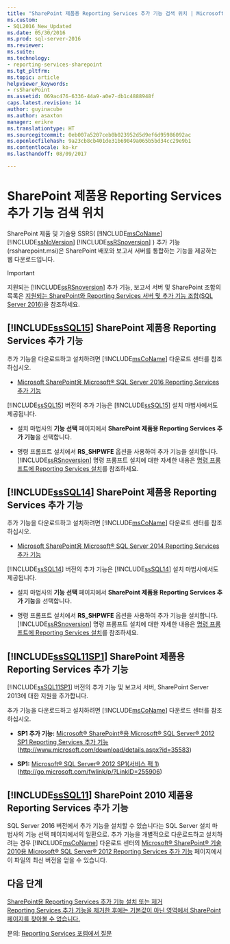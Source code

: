```yaml
---
title: "SharePoint 제품용 Reporting Services 추가 기능 검색 위치 | Microsoft Docs"
ms.custom:
- SQL2016_New_Updated
ms.date: 05/30/2016
ms.prod: sql-server-2016
ms.reviewer: 
ms.suite: 
ms.technology:
- reporting-services-sharepoint
ms.tgt_pltfrm: 
ms.topic: article
helpviewer_keywords:
- rsSharePoint
ms.assetid: 069ac476-6336-44a9-a0e7-db1c4888948f
caps.latest.revision: 14
author: guyinacube
ms.author: asaxton
manager: erikre
ms.translationtype: HT
ms.sourcegitcommit: 0eb007a5207ceb0b023952d5d9ef6d95986092ac
ms.openlocfilehash: 9a23cb8cb401de31b69049a065b5bd34cc29e9b1
ms.contentlocale: ko-kr
ms.lasthandoff: 08/09/2017

---
```


# <a name="where-to-find-the-reporting-services-add-in-for-sharepoint-products"></a>SharePoint 제품용 Reporting Services 추가 기능 검색 위치

SharePoint 제품 및 기술용 SSRS( [!INCLUDE[msCoName](../../includes/msconame-md.md)] [!INCLUDE[ssNoVersion](../../includes/ssnoversion-md.md)] [!INCLUDE[ssRSnoversion](../../includes/ssrsnoversion-md.md)] ) 추가 기능(rssharepoint.msi)은 SharePoint 배포와 보고서 서버를 통합하는 기능을 제공하는 웹 다운로드입니다.  
  
> [!IMPORTANT]  
>  지원되는 [!INCLUDE[ssRSnoversion](../../includes/ssrsnoversion-md.md)] 추가 기능, 보고서 서버 및 SharePoint 조합의 목록은 [지원되는 SharePoint와 Reporting Services 서버 및 추가 기능 조합&#40;SQL Server 2016&#41;](../../reporting-services/install-windows/supported-combinations-of-sharepoint-and-reporting-services-server.md)을 참조하세요.  
  
##  <a name="bkmk_sql16"></a> [!INCLUDE[ssSQL15](../../includes/sssql15-md.md)] SharePoint 제품용 Reporting Services 추가 기능  
 추가 기능을 다운로드하고 설치하려면 [!INCLUDE[msCoName](../../includes/msconame-md.md)] 다운로드 센터를 참조하십시오.  
  
-   [Microsoft SharePoint용 Microsoft® SQL Server 2016 Reporting Services 추가 기능](https://www.microsoft.com/download/details.aspx?id=52682)  
  
 [!INCLUDE[ssSQL15](../../includes/sssql15-md.md)] 버전의 추가 기능은 [!INCLUDE[ssSQL15](../../includes/sssql15-md.md)] 설치 마법사에서도 제공됩니다.  
  
-   설치 마법사의 **기능 선택** 페이지에서 **SharePoint 제품용 Reporting Services 추가 기능**을 선택합니다.  
  
-   명령 프롬프트 설치에서 **RS_SHPWFE** 옵션을 사용하여 추가 기능을 설치합니다. [!INCLUDE[ssRSnoversion](../../includes/ssrsnoversion-md.md)] 명령 프롬프트 설치에 대한 자세한 내용은 [명령 프롬프트에 Reporting Services 설치](../../reporting-services/install-windows/install-reporting-services-at-the-command-prompt.md)를 참조하세요.  
  
##  <a name="bkmk_sql14"></a> [!INCLUDE[ssSQL14](../../includes/sssql14-md.md)] SharePoint 제품용 Reporting Services 추가 기능  
 추가 기능을 다운로드하고 설치하려면 [!INCLUDE[msCoName](../../includes/msconame-md.md)] 다운로드 센터를 참조하십시오.  
  
-   [Microsoft SharePoint용 Microsoft® SQL Server 2014 Reporting Services 추가 기능](http://go.microsoft.com/fwlink/?LinkID=324852)  
  
 [!INCLUDE[ssSQL14](../../includes/sssql14-md.md)] 버전의 추가 기능은 [!INCLUDE[ssSQL14](../../includes/sssql14-md.md)] 설치 마법사에서도 제공됩니다.  
  
-   설치 마법사의 **기능 선택** 페이지에서 **SharePoint 제품용 Reporting Services 추가 기능**을 선택합니다.  
  
-   명령 프롬프트 설치에서 **RS_SHPWFE** 옵션을 사용하여 추가 기능을 설치합니다. [!INCLUDE[ssRSnoversion](../../includes/ssrsnoversion-md.md)] 명령 프롬프트 설치에 대한 자세한 내용은 [명령 프롬프트에 Reporting Services 설치](../../reporting-services/install-windows/install-reporting-services-at-the-command-prompt.md)를 참조하세요.  
  
##  <a name="bkmk_sql11sp1"></a> [!INCLUDE[ssSQL11SP1](../../includes/sssql11sp1-md.md)] SharePoint 제품용 Reporting Services 추가 기능  
 [!INCLUDE[ssSQL11SP1](../../includes/sssql11sp1-md.md)] 버전의 추가 기능 및 보고서 서버, SharePoint Server 2013에 대한 지원을 추가합니다.  
  
 추가 기능을 다운로드하고 설치하려면 [!INCLUDE[msCoName](../../includes/msconame-md.md)] 다운로드 센터를 참조하십시오.  
  
-   **SP1 추가 기능:**  [Microsoft® SharePoint®용 Microsoft® SQL Server® 2012 SP1 Reporting Services 추가 기능](http://www.microsoft.com/download/details.aspx?id=35583)(http://www.microsoft.com/download/details.aspx?id=35583)  
  
-   **SP1:**  [Microsoft® SQL Server® 2012 SP1(서비스 팩 1)](http://go.microsoft.com/fwlink/p/?LinkID=255906) (http://go.microsoft.com/fwlink/p/?LinkID=255906)  

##  <a name="bkmk_sql11"></a> [!INCLUDE[ssSQL11](../../includes/sssql11-md.md)] SharePoint 2010 제품용 Reporting Services 추가 기능

SQL Server 2016 버전에서 추가 기능을 설치할 수 있습니다는 SQL Server 설치 마법사의 기능 선택 페이지에서의 일환으로. 추가 기능을 개별적으로 다운로드하고 설치하려는 경우 [!INCLUDE[msCoName](../../includes/msconame-md.md)] 다운로드 센터의 [Microsoft® SharePoint® 기술 2010용 Microsoft® SQL Server® 2012 Reporting Services 추가 기능](http://go.microsoft.com/fwlink/?LinkID=207242) 페이지에서 이 파일의 최신 버전을 얻을 수 있습니다.

## <a name="next-steps"></a>다음 단계

[SharePoint용 Reporting Services 추가 기능 설치 또는 제거](../../reporting-services/install-windows/install-or-uninstall-the-reporting-services-add-in-for-sharepoint.md)   
[Reporting Services 추가 기능을 제거한 후에는 기본값이 아닌 영역에서 SharePoint 페이지를 찾아볼 수 없습니다.](http://support.microsoft.com/kb/2009212)  

문의: [Reporting Services 포럼에서 질문](http://go.microsoft.com/fwlink/?LinkId=620231)
